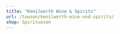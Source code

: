 ```yaml
---
title: "Kenilworth Wine & Spirits"
url: /towson/kenilworth-wine-und-spirits/
shop: Spirituosen
---
```

